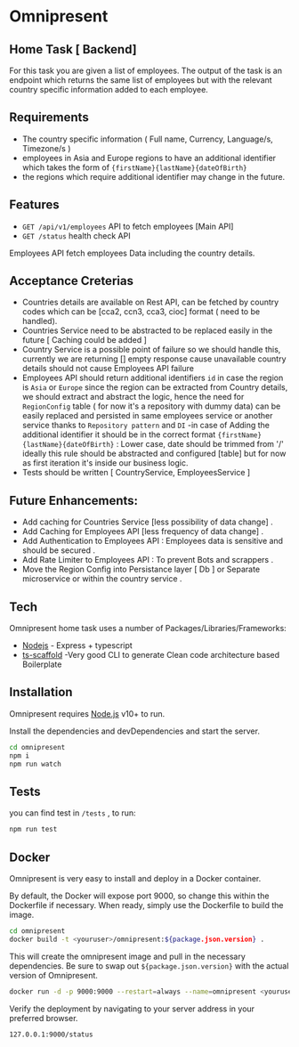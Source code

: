 # Omnipresent
## Home Task [ Backend]

For this task you are given a list of employees. The output of the task is an endpoint which returns the same list of employees but with the relevant country specific information added to each employee.

## Requirements

- The country specific information ( Full name,  Currency, Language/s, Timezone/s )
- employees in Asia and Europe regions to have an additional identifier which takes the form of `{firstName}{lastName}{dateOfBirth}`
- the regions which require additional identifier  may change in the future.


## Features

- `GET /api/v1/employees` API to fetch employees [Main API]
- `GET /status` health check API


Employees API fetch employees Data including the country details.
## Acceptance Creterias
- Countries details are available on Rest API, can be fetched by country codes which can be [cca2, ccn3, cca3, cioc] format ( need to be handled).
- Countries Service need to be abstracted to be replaced easily in the future [ Caching could be added ]
- Country Service is a possible point of failure so we should handle this, currently we are returning [] empty response cause unavailable country details should not cause Employees API failure
- Employees API should return additional identifiers `id` in case the region is `Asia` or `Europe`
  since the region can be extracted from Country details, we should extract and abstract the logic, hence the need for `RegionConfig` table ( for now it's a repository with dummy data) can be easily replaced and persisted in same employees service or another service thanks to `Repository pattern` and `DI`
  -in case of Adding the additional identifier it should be in the correct format `{firstName}{lastName}{dateOfBirth}` : Lower case, date should be trimmed from '/'
  ideally this rule should be abstracted and configured [table] but for now as first iteration it's inside our business logic.
- Tests should be written [ CountryService, EmployeesService ]


## Future Enhancements:
- Add caching for Countries Service [less possibility of data change] .
- Add Caching for Employees API [less frequency of data change] .
- Add Authentication to Employees API : Employees data is sensitive and should be secured .
- Add  Rate Limiter to Employees API : To prevent Bots and scrappers .
- Move the Region Config into Persistance layer [ Db ] or  Separate microservice or within the country service .



## Tech

Omnipresent home task uses a number of Packages/Libraries/Frameworks:

- [Nodejs](https://nodejs.org/en/) - Express + typescript
- [ts-scaffold](https://github.com/gengjiawen/ts-scaffold) -Very good CLI to generate Clean code architecture based Boilerplate

## Installation

Omnipresent requires [Node.js](https://nodejs.org/) v10+ to run.

Install the dependencies and devDependencies and start the server.

```sh
cd omnipresent
npm i
npm run watch
```
## Tests
you can find test in `/tests` , to run:
```sh
npm run test 
```
## Docker

Omnipresent is very easy to install and deploy in a Docker container.

By default, the Docker will expose port 9000, so change this within the
Dockerfile if necessary. When ready, simply use the Dockerfile to
build the image.

```sh
cd omnipresent
docker build -t <youruser>/omnipresent:${package.json.version} .
```

This will create the omnipresent image and pull in the necessary dependencies.
Be sure to swap out `${package.json.version}` with the actual
version of Omnipresent.

```sh
docker run -d -p 9000:9000 --restart=always --name=omnipresent <youruser>/omnipresent:${package.json.version}
```
Verify the deployment by navigating to your server address in
your preferred browser.

```sh
127.0.0.1:9000/status
```
